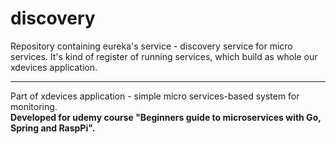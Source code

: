 # discovery

Repository containing eureka's service - discovery service for micro services. It's kind of register of running services, which build as whole our xdevices application.

---

Part of xdevices application - simple micro services-based system for monitoring. <br/>
**Developed for udemy course "Beginners guide to microservices with Go, Spring and RaspPi".**
